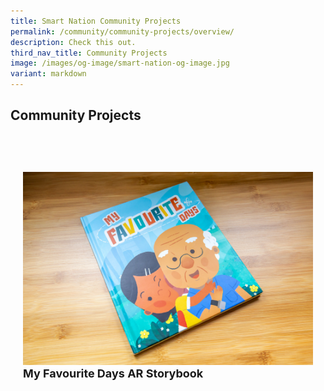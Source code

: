 ```yaml
---
title: Smart Nation Community Projects
permalink: /community/community-projects/overview/
description: Check this out.
third_nav_title: Community Projects
image: /images/og-image/smart-nation-og-image.jpg
variant: markdown
---
```

## Community Projects

<div class="row" style="padding: 40px 0px 10px 0px;"> 
     <div class="col" style="padding: 20px 20px 0px 20px;"> <a href="/community/community-projects/my-favourite-days"><img src="/images/community/arstorybook/myfavouritedays.jpg"></a><br>
       <div class="header" style="font-size:18px"><b>My Favourite Days AR Storybook</b>
</div><br>
  </div> &nbsp; &nbsp; &nbsp; &nbsp; 
     <div class="col" style="padding: 0px 20px 0px 20px;"> 
</div><br>
  </div>